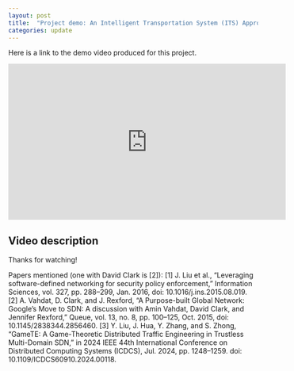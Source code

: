 ```yaml
---                                                                             
layout: post                                                                    
title:  "Project demo: An Intelligent Transportation System (ITS) Approach to Teletraffic Engineering"
categories: update                                                              
---                                                                             
```


Here is a link to the demo video produced for this project.

<iframe width="560" height="315" src="https://www.youtube.com/embed/jHtVoarqt8M?si=f2CKH9UcnZx4bdGw" title="YouTube video player" frameborder="0" allow="accelerometer; autoplay; clipboard-write; encrypted-media; gyroscope; picture-in-picture; web-share" referrerpolicy="strict-origin-when-cross-origin" allowfullscreen></iframe>

## Video description

Thanks for watching!

Papers mentioned (one with David Clark is [2]):
[1] J. Liu et al., “Leveraging software-defined networking for security policy enforcement,” Information Sciences, vol. 327, pp. 288–299, Jan. 2016, doi: 10.1016/j.ins.2015.08.019.
[2] A. Vahdat, D. Clark, and J. Rexford, “A Purpose-built Global Network: Google’s Move to SDN: A discussion with Amin Vahdat, David Clark, and Jennifer Rexford,” Queue, vol. 13, no. 8, pp. 100–125, Oct. 2015, doi: 10.1145/2838344.2856460.
[3] Y. Liu, J. Hua, Y. Zhang, and S. Zhong, “GameTE: A Game-Theoretic Distributed Traffic Engineering in Trustless Multi-Domain SDN,” in 2024 IEEE 44th International Conference on Distributed Computing Systems (ICDCS), Jul. 2024, pp. 1248–1259. doi: 10.1109/ICDCS60910.2024.00118.
